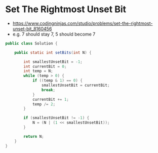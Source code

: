 # Set The Rightmost Unset Bit

- https://www.codingninjas.com/studio/problems/set-the-rightmost-unset-bit_8160456
- e.g. 7 should stay 7, 5 should become 7 

```java
public class Solution {

    public static int setBits(int N) {

        int smallestUnsetBit = -1;
        int currentBit = 0;
        int temp = N;
        while (temp > 0) {
            if ((temp & 1) == 0) {
                smallestUnsetBit = currentBit;
                break;
            }
            currentBit += 1;
            temp /= 2;
        }

        if (smallestUnsetBit != -1) {
            N = (N | (1 << smallestUnsetBit));
        }

        return N;
    }
}

```
